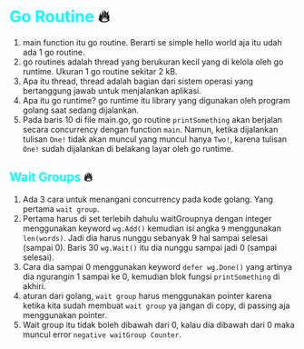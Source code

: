 # <span style="color:cyan">Go Routine</span> 🔥
1. main function itu go routine. Berarti se simple hello world aja itu udah ada 1 go routine.
2. go routines adalah thread yang berukuran kecil yang di kelola oleh go runtime. Ukuran 1 go routine sekitar 2 kB.
3. Apa itu thread, thread adalah bagian dari sistem operasi yang bertanggung jawab untuk menjalankan aplikasi.
4. Apa itu go runtime? go runtime itu library yang digunakan oleh program golang saat sedang dijalankan.
5. Pada baris 10 di file main.go, go routine ```printSomething``` akan berjalan secara concurrency dengan function ```main```. Namun, ketika dijalankan tulisan `One!` tidak akan muncul yang muncul hanya `Two!`, karena tulisan `One!` sudah dijalankan di belakang layar oleh go runtime.
## <span style="color:cyan">Wait Groups</span> 🔥
1. Ada 3 cara untuk menangani concurrency pada kode golang. Yang pertama `wait group`.
2. Pertama harus di set terlebih dahulu waitGroupnya dengan integer menggunakan keyword `wg.Add()` kemudian isi angka `9` menggunakan `len(words)`. Jadi dia harus nunggu sebanyak 9 hal sampai selesai (sampai 0). Baris 30 `wg.Wait()` itu dia nunggu sampai jadi 0 (sampai selesai). 
3. Cara dia sampai 0 menggunakan keyword `defer wg.Done()` yang artinya dia ngurangin 1 sampai ke 0, kemudian blok fungsi `printSomething` di akhiri. 
4. aturan dari golang, `wait group` harus menggunakan pointer karena ketika kita sudah membuat `wait group` ya jangan di copy, di passing aja menggunakan pointer. 
5. Wait group itu tidak boleh dibawah dari 0, kalau dia dibawah dari 0 maka muncul error `negative waitGroup Counter`.